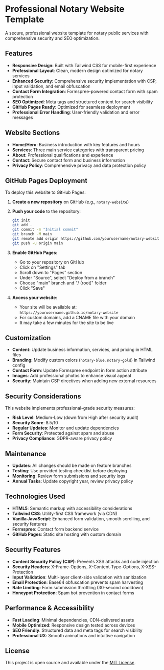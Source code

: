 # Professional Notary Website Template

A secure, professional website template for notary public services with comprehensive security and SEO optimization.

## Features

- **Responsive Design**: Built with Tailwind CSS for mobile-first experience
- **Professional Layout**: Clean, modern design optimized for notary services
- **Enhanced Security**: Comprehensive security implementation with CSP, input validation, and email obfuscation
- **Contact Form Integration**: Formspree-powered contact form with spam protection
- **SEO Optimized**: Meta tags and structured content for search visibility
- **GitHub Pages Ready**: Optimized for seamless deployment
- **Professional Error Handling**: User-friendly validation and error messages

## Website Sections

- **Home/Hero**: Business introduction with key features and hours
- **Services**: Three main service categories with transparent pricing
- **About**: Professional qualifications and experience
- **Contact**: Secure contact form and business information
- **Privacy Policy**: Comprehensive privacy and data protection policy

## GitHub Pages Deployment

To deploy this website to GitHub Pages:

1. **Create a new repository** on GitHub (e.g., `notary-website`)

2. **Push your code** to the repository:
   ```bash
   git init
   git add .
   git commit -m "Initial commit"
   git branch -M main
   git remote add origin https://github.com/yourusername/notary-website.git
   git push -u origin main
   ```

3. **Enable GitHub Pages**:
   - Go to your repository on GitHub
   - Click on "Settings" tab
   - Scroll down to "Pages" section
   - Under "Source", select "Deploy from a branch"
   - Choose "main" branch and "/ (root)" folder
   - Click "Save"

4. **Access your website**:
   - Your site will be available at: `https://yourusername.github.io/notary-website`
   - For custom domains, add a CNAME file with your domain
   - It may take a few minutes for the site to be live

## Customization

- **Content**: Update business information, services, and pricing in HTML files
- **Branding**: Modify custom colors (`notary-blue`, `notary-gold`) in Tailwind config
- **Contact Form**: Update Formspree endpoint in form action attribute
- **Images**: Add professional photos to enhance visual appeal
- **Security**: Maintain CSP directives when adding new external resources

## Security Considerations

This website implements professional-grade security measures:

- **Risk Level**: Medium-Low (down from High after security audit)
- **Security Score**: 8.5/10
- **Regular Updates**: Monitor and update dependencies
- **Form Security**: Protected against spam and abuse
- **Privacy Compliance**: GDPR-aware privacy policy

## Maintenance

- **Updates**: All changes should be made on feature branches
- **Testing**: Use provided testing checklist before deploying
- **Monitoring**: Review form submissions and security logs
- **Annual Tasks**: Update copyright year, review privacy policy

## Technologies Used

- **HTML5**: Semantic markup with accessibility considerations
- **Tailwind CSS**: Utility-first CSS framework (via CDN)
- **Vanilla JavaScript**: Enhanced form validation, smooth scrolling, and security features
- **Formspree**: Contact form backend service
- **GitHub Pages**: Static site hosting with custom domain

## Security Features

- **Content Security Policy (CSP)**: Prevents XSS attacks and code injection
- **Security Headers**: X-Frame-Options, X-Content-Type-Options, X-XSS-Protection
- **Input Validation**: Multi-layer client-side validation with sanitization
- **Email Protection**: Base64 obfuscation prevents spam harvesting
- **Rate Limiting**: Form submission throttling (30-second cooldown)
- **Honeypot Protection**: Spam bot prevention in contact forms

## Performance & Accessibility

- **Fast Loading**: Minimal dependencies, CDN-delivered assets
- **Mobile Optimized**: Responsive design tested across devices
- **SEO Friendly**: Structured data and meta tags for search visibility
- **Professional UX**: Smooth animations and intuitive navigation

## License

This project is open source and available under the [MIT License](LICENSE).